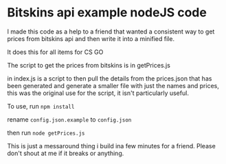 # Bitskins api example nodeJS code

I made this code as a help to a friend that wanted a consistent way to get prices from bitskins api
and then write it into a minified file.

It does this for all items for CS GO 

The script to get the prices from bitskins is in getPrices.js

in index.js is a script to then pull the details from the prices.json that has been generated and generate a smaller file with just the names
and prices, this was the original use for the script, it isn't particularly useful.

To use, run `npm install`

rename `config.json.example` to `config.json`

then run `node getPrices.js`

This is just a messaround thing i build ina few minutes for a friend. Please don't shout at me if it breaks or anything. 


